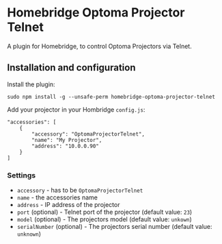 # Homebridge Optoma Projector Telnet

A plugin for Homebridge, to control Optoma Projectors via Telnet.

## Installation and configuration

Install the plugin:

```
sudo npm install -g --unsafe-perm homebridge-optoma-projector-telnet
```

Add your projector in your Hombridge `config.js`:

```
"accessories": [
    {
        "accessory": "OptomaProjectorTelnet",
        "name": "My Projector",
        "address": "10.0.0.90"
    }
]
```

### Settings

  * `accessory` - has to be `OptomaProjectorTelnet`
  * `name` - the accessories name
  * `address` - IP address of the projector
  * `port` (optional) - Telnet port of the projector (default value: `23`)
  * `model` (optional) - The projectors model (default value: `unkown`)
  * `serialNumber` (optional) - The projectors serial number (default value: `unknown`)